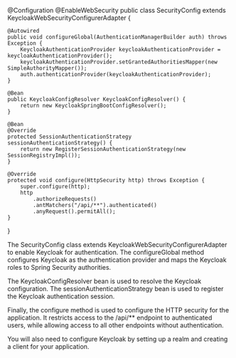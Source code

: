 @Configuration
@EnableWebSecurity
public class SecurityConfig extends KeycloakWebSecurityConfigurerAdapter {

    @Autowired
    public void configureGlobal(AuthenticationManagerBuilder auth) throws Exception {
        KeycloakAuthenticationProvider keycloakAuthenticationProvider = keycloakAuthenticationProvider();
        keycloakAuthenticationProvider.setGrantedAuthoritiesMapper(new SimpleAuthorityMapper());
        auth.authenticationProvider(keycloakAuthenticationProvider);
    }

    @Bean
    public KeycloakConfigResolver KeycloakConfigResolver() {
        return new KeycloakSpringBootConfigResolver();
    }

    @Bean
    @Override
    protected SessionAuthenticationStrategy sessionAuthenticationStrategy() {
        return new RegisterSessionAuthenticationStrategy(new SessionRegistryImpl());
    }

    @Override
    protected void configure(HttpSecurity http) throws Exception {
        super.configure(http);
        http
            .authorizeRequests()
            .antMatchers("/api/**").authenticated()
            .anyRequest().permitAll();
    }
}

The SecurityConfig class extends KeycloakWebSecurityConfigurerAdapter to enable Keycloak for authentication. 
The configureGlobal method configures Keycloak as the authentication provider and maps the Keycloak roles to Spring Security authorities.

The KeycloakConfigResolver bean is used to resolve the Keycloak configuration. The sessionAuthenticationStrategy bean 
is used to register the Keycloak authentication session.

Finally, the configure method is used to configure the HTTP security for the application. It restricts access to the 
/api/** endpoint to authenticated users, while allowing access to all other endpoints without authentication.

You will also need to configure Keycloak by setting up a realm and creating a client for your application.
